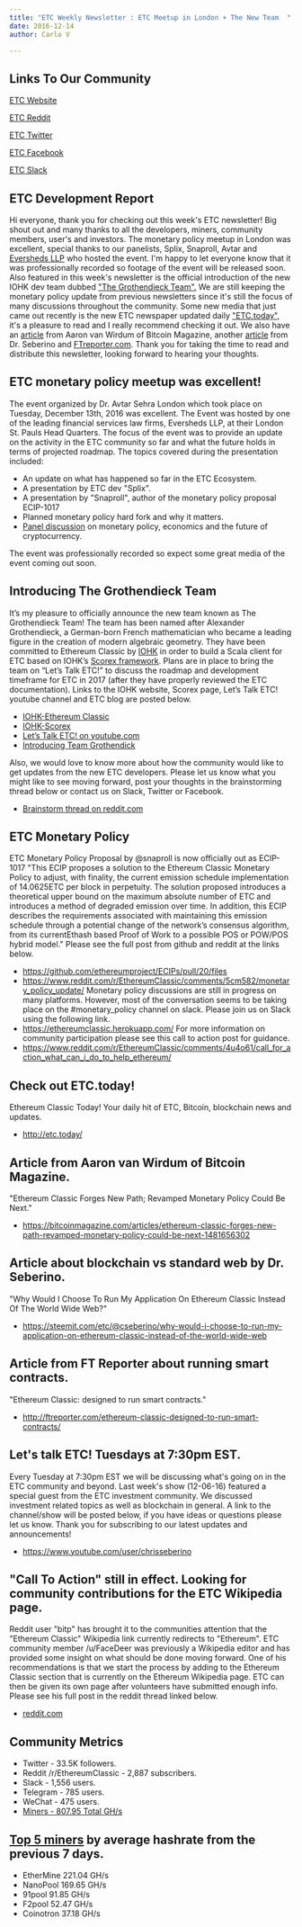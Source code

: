 ```yaml
---
title: "ETC Weekly Newsletter : ETC Meetup in London + The New Team  "
date: 2016-12-14
author: Carlo V

---
```



## Links To Our Community

[ETC Website](https://ethereumclassic.github.io/)

[ETC Reddit](https://www.reddit.com/r/EthereumClassic/)

[ETC Twitter](http://twitter.com/eth_classic)

[ETC Facebook](https://www.facebook.com/EthereumClassicETC/)

[ETC Slack](https://ethereumclassic.herokuapp.com/)

## ETC Development Report

Hi everyone, thank you for checking out this week's ETC newsletter! Big shout out and many thanks to all the developers, miners, community members, user's and investors. The monetary policy meetup in London was excellent, special thanks to our panelists, Splix, Snaproll, Avtar and [Eversheds LLP](http://www.eversheds.com/global/en/index.page) who hosted the event. I'm happy to let everyone know that it was professionally recorded so footage of the event will be released soon. Also featured in this week's newsletter is the official introduction of the new IOHK dev team dubbed ["The Grothendieck Team".](https://ethereumclassic.github.io/blog/2016-12-12-TeamGrothendieck/) We are still keeping the monetary policy update from previous newsletters since it's still the focus of many discussions throughout the community. Some new media that just came out recently is the new ETC newspaper updated daily ["ETC.today"](http://etc.today/), it's a pleasure to read and I really recommend checking it out. We also have an [article](https://bitcoinmagazine.com/articles/ethereum-classic-forges-new-path-revamped-monetary-policy-could-be-next-1481656302) from Aaron van Wirdum of Bitcoin Magazine, another [article](https://steemit.com/etc/@cseberino/why-would-i-choose-to-run-my-application-on-ethereum-classic-instead-of-the-world-wide-web) from Dr. Seberino and [FTreporter.com](http://ftreporter.com/ethereum-classic-designed-to-run-smart-contracts/). Thank you for taking the time to read and distribute this newsletter, looking forward to hearing your thoughts.

## ETC monetary policy meetup was excellent!
The event organized by Dr. Avtar Sehra  London which took place on Tuesday, December 13th, 2016 was excellent. The Event was hosted by one of the leading financial services law firms, Eversheds LLP, at their London St. Pauls Head Quarters. The focus of the event was to provide an update on the activity in the ETC community so far and what the future holds in terms of projected roadmap. The topics covered during the presentation included:

* An update on what has happened so far in the ETC Ecosystem. 
* A presentation by ETC dev "Splix".
* A presentation by "Snaproll", author of the monetary policy proposal ECIP-1017 
* Planned monetary policy hard fork and why it matters.
* [Panel discussion](https://ethereumclassic.github.io/blog/2016-12-04-monetary-policy-event/) on monetary policy, economics and the future of cryptocurrency.

The event was professionally recorded so expect some great media of the event coming out soon.

## Introducing The Grothendieck Team
It’s my pleasure to officially announce the new team known as The Grothendieck Team! The team has been named after Alexander Grothendieck, a German-born French mathematician who became a leading figure in the creation of modern algebraic geometry. They have been committed to Ethereum Classic by [IOHK](https://iohk.io/) in order to build a Scala client for ETC based on IOHK’s [Scorex framework](https://iohk.io/projects/scorex/). Plans are in place to bring the team on “Let’s Talk ETC!” to discuss the roadmap and development timeframe for ETC in 2017 (after they have properly reviewed the ETC documentation). Links to the IOHK website, Scorex page, Let’s Talk ETC! youtube channel and ETC blog are posted below.

* [IOHK-Ethereum Classic](https://iohk.io/projects/ethereum-classic/)
* [IOHK-Scorex](https://iohk.io/projects/scorex/)
* [Let’s Talk ETC! on youtube.com](https://www.youtube.com/channel/UCojbn_iTgg4BxcSphz0MGMg)
* [Introducing Team Grothendick](https://ethereumclassic.github.io/blog/2016-12-12-TeamGrothendieck/)
 
Also, we would love to know more about how the community would like to get updates from the new ETC developers. Please let us know what you might like to see moving forward, post your thoughts in the brainstorming thread below or contact us on Slack, Twitter or Facebook.

* [Brainstorm thread on reddit.com](https://www.reddit.com/r/EthereumClassic/comments/5gpf3n/community_brainstorm_ideas_for_continuous/)



## ETC Monetary Policy 

ETC Monetary Policy Proposal by @snaproll is now officially out as ECIP-1017
"This ECIP proposes a solution to the Ethereum Classic Monetary Policy to adjust, with finality, the current emission schedule implementation of 14.0625ETC per block in perpetuity. The solution proposed introduces a theoretical upper bound on the maximum absolute number of ETC and introduces a method of degraded emission over time. In addition, this ECIP describes the requirements associated with maintaining this emission schedule through a potential change of the network’s consensus algorithm, from its currentEthash based Proof of Work to a possible POS or POW/POS hybrid model." Please see the full post from github and reddit at the links below. 

* https://github.com/ethereumproject/ECIPs/pull/20/files
* https://www.reddit.com/r/EthereumClassic/comments/5cm582/monetary_policy_update/
Monetary policy discussions are still in progress on many platforms. However, most of the conversation seems to be taking place on the #monetary_policy channel on slack. 
Please join us on Slack using the following link. 
* https://ethereumclassic.herokuapp.com/
For more information on community participation please see this call to action post for guidance.
* https://www.reddit.com/r/EthereumClassic/comments/4u4o61/call_for_action_what_can_i_do_to_help_ethereum/


## Check out ETC.today!
Ethereum Classic Today! Your daily hit of ETC, Bitcoin, blockchain news and updates.

* http://etc.today/



## Article from Aaron van Wirdum of Bitcoin Magazine.
"Ethereum Classic Forges New Path; Revamped Monetary Policy Could Be Next."

* https://bitcoinmagazine.com/articles/ethereum-classic-forges-new-path-revamped-monetary-policy-could-be-next-1481656302

## Article about blockchain vs standard web by Dr. Seberino.
"Why Would I Choose To Run My Application On Ethereum Classic Instead Of The World Wide Web?"

* https://steemit.com/etc/@cseberino/why-would-i-choose-to-run-my-application-on-ethereum-classic-instead-of-the-world-wide-web

## Article from FT Reporter about running smart contracts.
"Ethereum Classic: designed to run smart contracts."

* http://ftreporter.com/ethereum-classic-designed-to-run-smart-contracts/


## Let's talk ETC! Tuesdays at 7:30pm EST.
Every Tuesday at 7:30pm EST we will be discussing what's going on in the ETC community and beyond. Last week's show (12-06-16) featured a special guest from the ETC investment community. We discussed investment related topics as well as blockchain in general. A link to the channel/show will be posted below, if you have ideas or questions please let us know. Thank you for subscribing to our latest updates and announcements!

* https://www.youtube.com/user/chrisseberino


## "Call To Action" still in effect. Looking for community contributions for the ETC Wikipedia page.
Reddit user "bitp" has brought it to the communities attention that the "Ethereum Classic" Wikipedia link currently redirects to "Ethereum". ETC community member /u/FaceDeer was previously a Wikipedia editor and has provided some insight on what should be done moving forward. One of his recommendations is that we start the process by adding to the Ethereum Classic section that is currently on the Ethereum Wikipedia page. ETC can then be given its own page after volunteers have submitted enough info. Please see his full post in the reddit thread linked below.

* [reddit.com](https://www.reddit.com/r/EthereumClassic/comments/5bsj3c/ethereum_classic_redirects_to_ethereum_on/)

## Community Metrics

* Twitter - 33.5K followers.
* Reddit /r/EthereumClassic - 2,887 subscribers.
* Slack - 1,556 users.
* Telegram - 785 users.
* WeChat - 475 users.
* [Miners - 807.95 Total GH/s](https://gastracker.io/stats/miners)

## [Top 5 miners](https://gastracker.io/stats/miners) by average hashrate from the previous 7 days.

* EtherMine 221.04 GH/s
* NanoPool 169.65 GH/s
* 91pool 91.85 GH/s
* F2pool 52.47 GH/s
* Coinotron 37.18 GH/s
